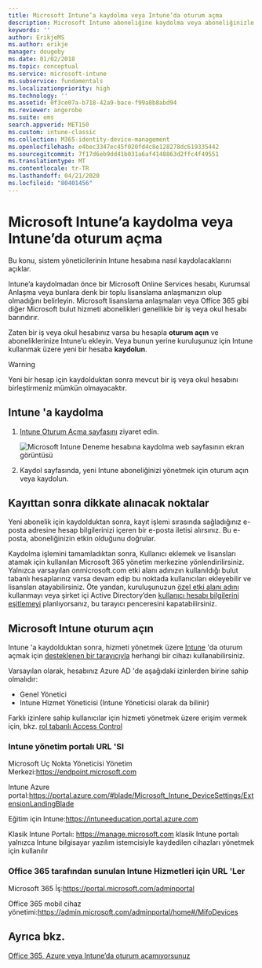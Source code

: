 ```yaml
---
title: Microsoft Intune’a kaydolma veya Intune’da oturum açma
description: Microsoft Intune aboneliğine kaydolma veya aboneliğinizle başlamak için oturum açma.
keywords: ''
author: ErikjeMS
ms.author: erikje
manager: dougeby
ms.date: 01/02/2018
ms.topic: conceptual
ms.service: microsoft-intune
ms.subservice: fundamentals
ms.localizationpriority: high
ms.technology: ''
ms.assetid: 0f3ce07a-b718-42a9-bace-f99a8b8abd94
ms.reviewer: angerobe
ms.suite: ems
search.appverid: MET150
ms.custom: intune-classic
ms.collection: M365-identity-device-management
ms.openlocfilehash: e4bec3347ec45f020fd4c8e128278dc619335442
ms.sourcegitcommit: 7f17d6eb9dd41b031a6af4148863d2ffc4f49551
ms.translationtype: MT
ms.contentlocale: tr-TR
ms.lasthandoff: 04/21/2020
ms.locfileid: "80401456"
---
```

# <a name="sign-up-or-sign-in-to-microsoft-intune"></a>Microsoft Intune’a kaydolma veya Intune’da oturum açma

Bu konu, sistem yöneticilerinin Intune hesabına nasıl kaydolacaklarını açıklar.

Intune’a kaydolmadan önce bir Microsoft Online Services hesabı, Kurumsal Anlaşma veya bunlara denk bir toplu lisanslama anlaşmanızın olup olmadığını belirleyin. Microsoft lisanslama anlaşmaları veya Office 365 gibi diğer Microsoft bulut hizmeti abonelikleri genellikle bir iş veya okul hesabı barındırır.

Zaten bir iş veya okul hesabınız varsa bu hesapla **oturum açın** ve aboneliklerinize Intune’u ekleyin. Veya bunun yerine kuruluşunuz için Intune kullanmak üzere yeni bir hesaba **kaydolun**.

>[!WARNING]
>Yeni bir hesap için kaydolduktan sonra mevcut bir iş veya okul hesabını birleştirmeniz mümkün olmayacaktır.

## <a name="how-to-sign-up-for-intune"></a>Intune 'a kaydolma

1. [Intune Oturum Açma sayfasını](https://admin.microsoft.com/Signup/Signup.aspx?OfferId=40BE278A-DFD1-470a-9EF7-9F2596EA7FF9&dl=INTUNE_A&ali=1#0%20) ziyaret edin.

   ![Microsoft Intune Deneme hesabına kaydolma web sayfasının ekran görüntüsü](./media/account-sign-up/account-sign-up-site.png)

2. Kaydol sayfasında, yeni Intune aboneliğinizi yönetmek için oturum açın veya kaydolun.

## <a name="post-sign-up-considerations"></a>Kayıttan sonra dikkate alınacak noktalar

Yeni abonelik için kaydolduktan sonra, kayıt işlemi sırasında sağladığınız e-posta adresine hesap bilgilerinizi içeren bir e-posta iletisi alırsınız. Bu e-posta, aboneliğinizin etkin olduğunu doğrular.

Kaydolma işlemini tamamladıktan sonra, Kullanıcı eklemek ve lisansları atamak için kullanılan Microsoft 365 yönetim merkezine yönlendirilirsiniz. Yalnızca varsayılan onmicrosoft.com etki alanı adınızın kullanıldığı bulut tabanlı hesaplarınız varsa devam edip bu noktada kullanıcıları ekleyebilir ve lisansları atayabilirsiniz. Öte yandan, kuruluşunuzun [özel etki alanı adını](custom-domain-name-configure.md) kullanmayı veya şirket içi Active Directory’den [kullanıcı hesabı bilgilerini eşitlemeyi](users-add.md#sync-active-directory-and-add-users-to-intune) planlıyorsanız, bu tarayıcı penceresini kapatabilirsiniz.

## <a name="sign-in-to-microsoft-intune"></a>Microsoft Intune oturum açın

Intune 'a kaydolduktan sonra, hizmeti yönetmek üzere [Intune](https://go.microsoft.com/fwlink/?linkid=2090973) 'da oturum açmak için [desteklenen bir tarayıcıyla](supported-devices-browsers.md#intune-supported-web-browsers) herhangi bir cihazı kullanabilirsiniz.

Varsayılan olarak, hesabınız Azure AD 'de aşağıdaki izinlerden birine sahip olmalıdır:

- Genel Yönetici
- Intune Hizmet Yöneticisi (Intune Yöneticisi olarak da bilinir)

Farklı izinlere sahip kullanıcılar için hizmeti yönetmek üzere erişim vermek için, bkz. [rol tabanlı Access Control](role-based-access-control.md)

### <a name="intune-admin-portal-url"></a>Intune yönetim portalı URL 'SI

Microsoft Uç Nokta Yöneticisi Yönetim Merkezi:https://endpoint.microsoft.com

Intune Azure portal:https://portal.azure.com/#blade/Microsoft_Intune_DeviceSettings/ExtensionLandingBlade

Eğitim için Intune:https://intuneeducation.portal.azure.com

Klasik Intune Portalı: https://manage.microsoft.com klasik Intune portalı yalnızca Intune bilgisayar yazılım istemcisiyle kaydedilen cihazları yönetmek için kullanılır

### <a name="urls-for-intune-services-provided-by-office-365"></a>Office 365 tarafından sunulan Intune Hizmetleri için URL 'Ler

Microsoft 365 İş:https://portal.microsoft.com/adminportal

Office 365 mobil cihaz yönetimi:https://admin.microsoft.com/adminportal/home#/MifoDevices

## <a name="see-also"></a>Ayrıca bkz.

[Office 365, Azure veya Intune’da oturum açamıyorsunuz](https://support.microsoft.com/help/2412085)
